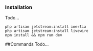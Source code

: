 ### Installation
Todo...
```
php artisan jetstream:install inertia
php artisan jetstream:install livewire
npm install && npm run dev
```


##Commands
Todo...